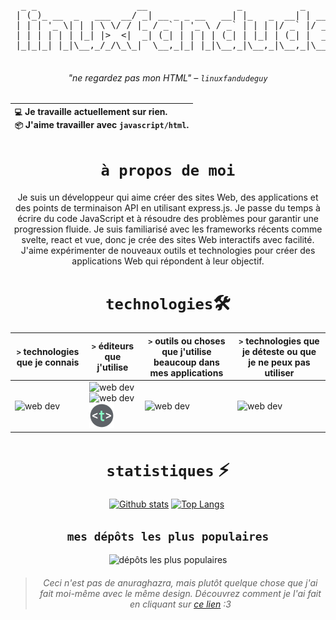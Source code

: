 <div align="center">
<pre>
  _ _                   __                 _           _                        
 | (_)_ __  _   ___  __/ _| __ _ _ __   __| |_   _  __| | ___  __ _ _   _ _   _ 
 | | | '_ \| | | \ \/ / |_ / _` | '_ \ / _` | | | |/ _` |/ _ \/ _` | | | | | | |
 | | | | | | |_| |>  <|  _| (_| | | | | (_| | |_| | (_| |  __/ (_| | |_| | |_| |
 |_|_|_| |_|\__,_/_/\_\_|  \__,_|_| |_|\__,_|\__,_|\__,_|\___|\__, |\__,_|\__, |
                                                              |___/       |___/ 
</pre>
<h6>"ne regardez pas mon HTML" – <code>linuxfandudeguy</code></h6>

  | `💻` Je travaille actuellement sur **rien**.<br/>`📦` J'aime travailler avec `javascript/html`.</br> |
  |:---|

# `à propos de moi` 

Je suis un développeur qui aime créer des sites Web, des applications et des points de terminaison API en utilisant express.js. Je passe du temps à écrire du code JavaScript et à résoudre des problèmes pour garantir une progression fluide. Je suis familiarisé avec les frameworks récents comme svelte, react et vue, donc je crée des sites Web interactifs avec facilité. J'aime expérimenter de nouveaux outils et technologies pour créer des applications Web qui répondent à leur objectif.

# `technologies`🛠
| `>` technologies que je connais | `>` éditeurs que j'utilise | `>` outils ou choses que j'utilise beaucoup dans mes applications | `>` technologies que je déteste ou que je ne peux pas utiliser | 
|---------------------|---------------|----------------------------------------|----------------------------------|
| <img src="https://skillicons.dev/icons?i=html,js,react,vue,svelte,css,nodejs,python,rust" alt="web dev" height="40"/> | <img src="https://skillicons.dev/icons?i=sublime,vscode" alt="web dev" height="40"/><img src="https://upload.wikimedia.org/wikipedia/commons/thumb/8/8a/Gnu-nano.svg/1024px-Gnu-nano.svg.png" alt="web dev" height="40"/><img src="/assets/images/unnamed.png" alt="web dev" height="40"/> | <img src="https://skillicons.dev/icons?i=tailwind,npm,git,github,bootstrap,vercel,debian,express,obsidian" alt="web dev" height="40"/> | <img src="https://skillicons.dev/icons?i=electron,firebase,php,tauri" alt="web dev" height="40"/> |

# `statistiques` ⚡
  
  <a href="#">![Github stats](https://github-readme-stats.vercel.app/api?username=linuxfandudeguy&theme=blueberry&count_private=true&hide_border=true&line_height=20)</a>
  <a href="#">![Top Langs](https://github-readme-stats.vercel.app/api/top-langs/?username=linuxfandudeguy&layout=compact&theme=blueberry&count_private=true&hide_border=true)</a>
  <img src="https://komarev.com/ghpvc/?username=linuxfandudeguy&style=for-the-badge&color=orange" alt=""/>


## `mes dépôts les plus populaires`

  <img src="https://popularrepostats.vercel.app/popular-repos?username=linuxfandudeguy" alt="dépôts les plus populaires"/>
 
                                              
> ###### Ceci n'est pas de anuraghazra, mais plutôt quelque chose que j'ai fait moi-même avec le même design. Découvrez comment je l'ai fait en cliquant sur [ce lien](https://github.com/linuxfandudeguy/top-repo-readme-stats/blob/master/README.md) :3

